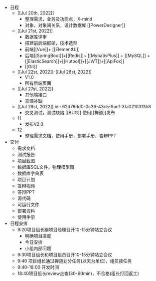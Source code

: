 - 日程
	- [[Jul 20th, 2022]]
		- 整理需求，业务及功能点，X-mind
		- 对象，对象间关系，设计数据库 [[PowerDesigner]]
	- [[Jul 21st, 2022]]
		- 数据库评审
		- 搭建前后端框架，技术选型
		- 前端[[Vue]]+ [[ElementUI]]
		- 后端[[SpringBoot]]+[[Redis]]+ [[MybatisPlus]] + [[MySQL]] +[[ElasticSearch]]+[[Hutool]]+[[JWT]]+[[ApiFox]]
		- [[Git]]
	- [[Jul 22st, 2022]]-[[Jul 26st, 2022]]
		- V1.0
		- 所有后端页面
	- [[Jul 27st, 2022]]
		- 其他端接口
		- 查漏补缺
	- [[Jul 28st, 2022]]
	  id:: 62d76dd0-0c36-43c5-9acf-3fa0210313b8
		- 交叉测试，测试缺陷 [[BUG]] 使用[[禅道]]发布
	- 11
		- 发布V2.0
	- 12
		- 整理需求文档，使用手册，部署手册，答辩PPT
- 交付
	- 需求文档
	- 测试报告
	- 项目截图
	- 数据库SQL文件，物理模型图
	- 数据库字典表
	- 项目计划
	- 答辩视频
	- 答辩PPT
	- 源代码
	- 可运行文件
	- 部署资料
	- 使用手册
- 日程安排
	- 9:20项目组长跟项目经理召开10-15分钟站立会议
		- 明确项目进度
		- 今日安排
		- 小组内部问题
	- 9:30项目组长和项目组员召开10-15分钟站立会议
	- 9:40 项目组长通过禅道划分任务(以天为单位)，组员接任务
	- 9:40-18:00 开发时间
	- 18:40项目组长review走查(30-60min)，不合格(组长打回返工)